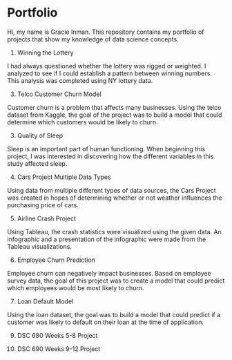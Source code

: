 # Portfolio
Hi, my name is Gracie Inman. This repository contains my portfolio of projects that show my knowledge of data science concepts. 

1.	Winning the Lottery
   
I had always questioned whether the lottery was rigged or weighted. I analyzed to see if I could establish a pattern between winning numbers. This analysis was completed using NY lottery data.

3.	Telco Customer Churn Model

Customer churn is a problem that affects many businesses. Using the telco dataset from Kaggle, the goal of the project was to build a model that could determine which customers would be likely to churn.

3.	Quality of Sleep
   
Sleep is an important part of human functioning. When beginning this project, I was interested in discovering how the different variables in this study affected sleep.

4.	Cars Project Multiple Data Types
   
Using data from multiple different types of data sources, the Cars Project was created in hopes of determining whether or not weather influences the purchasing price of cars.

5.	Airline Crash Project
    
Using Tableau, the crash statistics were visualized using the given data. An infographic and a presentation of the infographic were made from the Tableau visualizations.

6.	Employee Churn Prediction
    
Employee churn can negatively impact businesses. Based on employee survey data, the goal of this project was to create a model that could predict which employees would be most likely to churn.

7.	Loan Default Model

Using the loan dataset, the goal was to build a model that could predict if a customer was likely to default on their loan at the time of application.

9.	DSC 680 Weeks 5-8 Project
    
10.	DSC 690 Weeks 9-12 Project

